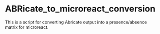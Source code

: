 # ABRicate_to_microreact_conversion
This is a script for converting Abricate output into a presence/absence matrix for microreact.
